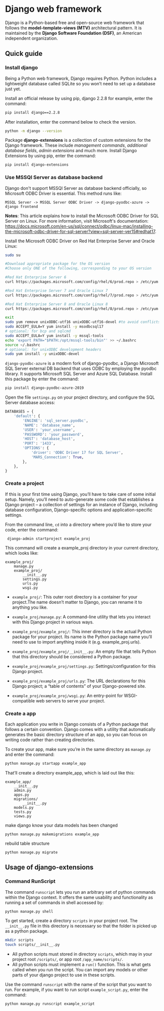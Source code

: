 # Django web framework

Django is a Python-based free and open-source web framework that follows the **model-template-views (MTV)** architectural pattern.
It is maintained by the **Django Software Foundation (DSF)**, an American independent organization.

## Quick guide

### Install django

Being a Python web framework, Django requires Python.
Python includes a lightweight database called SQLite so you won’t need to set up a database just yet.

Install an official release by using pip, django 2.2.8 for example, enter the command:

```bash
pip install django==2.2.8
```

After installation, enter the command below to check the version.

```bash
python -m django --version
```

Package **django-extensions** is a collection of custom extensions for the Django framework.
These include *management commands*, *additional database fields*, *admin extensions* and much more.
Install Django Extensions by using pip, enter the command:

```bash
pip install django-extensions
```

### Use MSSQl Server as database backend

Django don't support MSSQl Server as database backend officially, so Microsoft ODBC Driver is essential.
This method runs like:

```
MSSQL Server -> MSSQL Server ODBC Driver -> django-pyodbc-azure -> django frontend 
```

**Notes**: This article explains how to install the Microsoft ODBC Driver for SQL Server on Linux.
For more information, visit Microsoft's documentation: https://docs.microsoft.com/en-us/sql/connect/odbc/linux-mac/installing-the-microsoft-odbc-driver-for-sql-server?view=sql-server-ver15#redhat17.

Install the Microsoft ODBC Driver on Red Hat Enterprise Server and Oracle Linux:

```bash
sudo su

#Download appropriate package for the OS version
#Choose only ONE of the following, corresponding to your OS version

#Red Hat Enterprise Server 6
curl https://packages.microsoft.com/config/rhel/6/prod.repo > /etc/yum.repos.d/mssql-release.repo

#Red Hat Enterprise Server 7 and Oracle Linux 7
curl https://packages.microsoft.com/config/rhel/7/prod.repo > /etc/yum.repos.d/mssql-release.repo

#Red Hat Enterprise Server 8 and Oracle Linux 8
curl https://packages.microsoft.com/config/rhel/8/prod.repo > /etc/yum.repos.d/mssql-release.repo

exit
sudo yum remove unixODBC-utf16 unixODBC-utf16-devel #to avoid conflicts
sudo ACCEPT_EULA=Y yum install -y msodbcsql17
# optional: for bcp and sqlcmd
sudo ACCEPT_EULA=Y yum install -y mssql-tools
echo 'export PATH="$PATH:/opt/mssql-tools/bin"' >> ~/.bashrc
source ~/.bashrc
# optional: for unixODBC development headers
sudo yum install -y unixODBC-devel
```

`django-pyodbc-azure` is a modern fork of django-pyodbc, a Django Microsoft SQL Server external DB backend that uses ODBC by employing the pyodbc library. It supports Microsoft SQL Server and Azure SQL Database.
Install this package by enter the command:

```bash
pip install django-pyodbc-azure-2019
```

Open the file `settings.py` on your project directory, and configure the SQL Server database access:

```python
DATABASES = {
    'default': {
        'ENGINE': 'sql_server.pyodbc',
        'NAME': 'database_name',
        'USER': 'your_username',
        'PASSWORD': 'your_password',
        'HOST': 'database_host',
        'PORT': '1433',
        'OPTIONS': {
            'driver': 'ODBC Driver 17 for SQL Server',
            'MARS_Connection': True,
        },
    },
}
```

### Create a project

If this is your first time using Django, you’ll have to take care of some initial setup.
Namely, you’ll need to auto-generate some code that establishes a Django project – a collection of settings for an instance of Django, including database configuration, Django-specific options and application-specific settings.

From the command line, `cd` into a directory where you’d like to store your code, enter the command:

```code
 django-admin startproject example_proj
```

This command will create a example_proj directory in your current directory, which looks like:

```
example_proj/
    manage.py
    example_proj/
        __init__.py
        settings.py
        urls.py
        wsgi.py
```

- `example_proj/`: This outer root directory is a container for your project.The name doesn’t matter to Django, you can rename it to anything you like.

- `example_proj/manage.py`: A command-line utility that lets you interact with this Django project in various ways.

- `example_proj/example_proj/`: This inner directory is the actual Python package for your project. Its name is the Python package name you’ll need to use to import anything inside it (e.g. example_proj.urls).

- `example_proj/example_proj/__init__.py`: An empty file that tells Python that this directory should be considered a Python package.

- `example_proj/example_proj/settings.py`: Settings/configuration for this Django project. 

- `example_proj/example_proj/urls.py`: The URL declarations for this Django project; a “table of contents” of your Django-powered site.

- `example_proj/example_proj/wsgi.py`: An entry-point for WSGI-compatible web servers to serve your project.

### Create a app

Each application you write in Django consists of a Python package that follows a certain convention.
Django comes with a utility that automatically generates the basic directory structure of an app, so you can focus on writing code rather than creating directories.

To create your app, make sure you’re in the same directory as `manage.py` and enter the command:

```bash
python manage.py startapp example_app
```

That’ll create a directory example_app, which is laid out like this:

```
example_app/
    __init__.py
    admin.py
    apps.py
    migrations/
        __init__.py
    models.py
    tests.py
    views.py
```

make django know your data models has been changed

```
python manage.py makemigrations example_app
```

rebuild table structure

```
python manage.py migrate
```

## Usage of django-extensions

### Command RunScript

The command `runscript` lets you run an arbitrary set of python commands within the Django context. It offers the same usability and functionality as running a set of commands in shell accessed by:

```bash
python manage.py shell
```

To get started, create a directory `scripts` in your project root.
The `__init__.py` file in this directory is necessary so that the folder is picked up as a python package.

```bash
mkdir scripts
touch scripts/__init__.py
```

- All python scripts must stored in directory `scripts`, which may in your project root `/scripts/`, or app root  `/app_name/scripts/`.
- All python scripts must implement a `run()` function. This is what gets called when you run the script. You can import any models or other parts of your django project to use in these scripts.

Use the command `runscript` with the name of the script that you want to run.
For example, if you want to run script `example_script.py`, enter the command:

```bash
python manage.py runscript example_script
```
